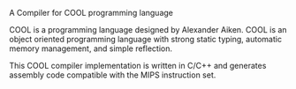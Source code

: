 A Compiler for COOL programming language

COOL is a programming language designed by Alexander Aiken. COOL is an object oriented programming language with strong static typing, automatic memory management, and simple reflection.

This COOL compiler implementation is written in C/C++ and generates assembly code compatible with the MIPS instruction set.
